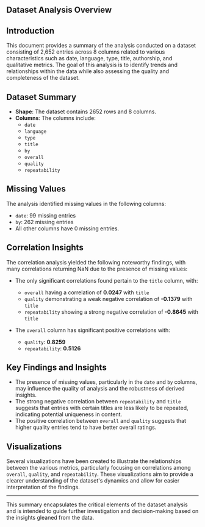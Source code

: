 ## Dataset Analysis Overview

## Introduction
This document provides a summary of the analysis conducted on a dataset consisting of 2,652 entries across 8 columns related to various characteristics such as date, language, type, title, authorship, and qualitative metrics. The goal of this analysis is to identify trends and relationships within the data while also assessing the quality and completeness of the dataset.

## Dataset Summary
- **Shape**: The dataset contains 2652 rows and 8 columns.
- **Columns**: The columns include:
  - `date`
  - `language`
  - `type`
  - `title`
  - `by`
  - `overall`
  - `quality`
  - `repeatability`

## Missing Values
The analysis identified missing values in the following columns:
- `date`: 99 missing entries
- `by`: 262 missing entries
- All other columns have 0 missing entries.

## Correlation Insights
The correlation analysis yielded the following noteworthy findings, with many correlations returning NaN due to the presence of missing values:
- The only significant correlations found pertain to the `title` column, with:
  - `overall` having a correlation of **0.0247** with `title`
  - `quality` demonstrating a weak negative correlation of **-0.1379** with `title`
  - `repeatability` showing a strong negative correlation of **-0.8645** with `title`
  
- The `overall` column has significant positive correlations with:
  - `quality`: **0.8259**
  - `repeatability`: **0.5126**

## Key Findings and Insights
- The presence of missing values, particularly in the `date` and `by` columns, may influence the quality of analysis and the robustness of derived insights.
- The strong negative correlation between `repeatability` and `title` suggests that entries with certain titles are less likely to be repeated, indicating potential uniqueness in content.
- The positive correlation between `overall` and `quality` suggests that higher quality entries tend to have better overall ratings.

## Visualizations
Several visualizations have been created to illustrate the relationships between the various metrics, particularly focusing on correlations among `overall`, `quality`, and `repeatability`. These visualizations aim to provide a clearer understanding of the dataset's dynamics and allow for easier interpretation of the findings.

---

This summary encapsulates the critical elements of the dataset analysis and is intended to guide further investigation and decision-making based on the insights gleaned from the data.
```

